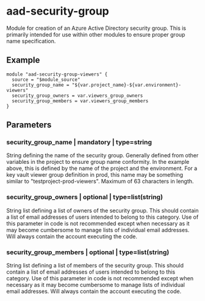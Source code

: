 # aad-security-group
Module for creation of an Azure Active Directory security group. This is primarily intended for use within other modules to ensure proper group name specification.

## Example
```
module "aad-security-group-viewers" {
  source = "$module_source"
  security_group_name = "${var.project_name}-${var.environment}-viewers"
  security_group_owners = var.viewers_group_owners
  security_group_members = var.viewers_group_members
}
```

## Parameters
### security_group_name | mandatory | type=string
String defining the name of the security group. Generally defined from other variables in the project to ensure group name conformity. In the example above, this is defined by the name of the project and the environment. For a key vault viewer group definition in prod, this name may be something similar to "testproject-prod-viewers". Maximum of 63 characters in length. 

### security_group_owners | optional | type=list(string)
String list defining a list of owners of the security group. This should contain a list of email addresses of users intended to belong to this category. Use of this parameter in code is not recommended except when necessary as it may become cumbersome to manage lists of individual email addresses. Will always contain the account executing the code. 

### security_group_members | optional | type=list(string)
String list defining a list of members of the security group. This should contain a list of email addresses of users intended to belong to this category. Use of this parameter in code is not recommended except when necessary as it may become cumbersome to manage lists of individual email addresses. Will always contain the account executing the code. 
